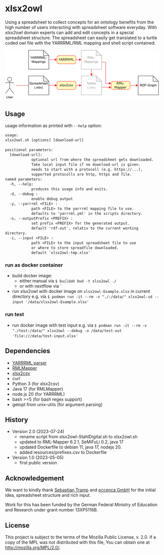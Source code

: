 # xlsx2owl

Using a spreadsheet to collect concepts for an ontology benefits from the high number of users interacting with spreadsheet software everyday.
With *xlsx2owl* domain experts can add and edit concepts in a special spreadsheet structure.
The spreadsheet can easily get translated to a turtle coded owl file with the YARRRML/RML mapping and shell script contained.

![conversion process](doc/xlsx2owl-overview.drawio.svg)


## Usage

usage information as printed with `--help` option:

```
usage:
xlsx2owl.sh [options] [download-url]

positional parameters:
  [download-url]:
            optional url from where the spreadsheet gets downloaded.
            Take local input file if no download-url is given.
            needs to start with a protocoll (e.g. https://...),
            supported protocolls are http, https and file.
named parameters:
  -h, --help:
            produces this usage info and exits.
  -d, --debug :
            enable debug output
  -y, --yarrrml <FILE> :
            path <FILE> to the yarrrml mapping file to use.
            defaults to 'yarrrml.yml' in the scripts directory.
  -o, --outputPrefix <PREFIX> :
            set prefix <PREFIX> for the generated output.
            default 'rdf-out', relativ to the current working directory.
  -i, --input <FILE> :
            path <FILE> to the input spreadsheet file to use
            or where to store spreadfile downloaded.
            default 'xlsx2owl-tmp.xlsx'
```

### run as docker container

* build docker image:
  * either manual via `$ buildah bud -t xlsx2owl ./`
  * or with nextflow via `
* run xlsx2owl with docker image on `xlsx2owl-Example.xlsx` in current directory e.g. via `$ podman run -it --rm -v "./:/data/" xlsx2owl-sd --input '/data/xlsx2owl-Example.xlsx'`

### run test

* run docker image with test input e.g. via `$ podman run -it --rm -v "./test:/data/" xlsx2owl --debug -o /data/test-out 'file:///data/test-input.xlsx'`


## Dependencies

* [YARRRML parser](https://github.com/RMLio/yarrrml-parser)
* [RMLMapper](https://github.com/RMLio/rmlmapper-java)
* [xlsx2csv](https://github.com/dilshod/xlsx2csv)
* curl
* Python 3 (for xlsx2csv)
* Java 17 (for RMLMapper)
* node.js 20 (for YARRRML)
* bash >=5 (for bash regex support)
* getopt from unix-utils (for argument parsing)


## History

* Version 2.0 (2023-07-24)
  * rename script from xlsx2owl-StahlDigital.sh to xlsx2owl.sh
  * updated to RML-Mapper 6.2.1, SeMiFuLi 0.2, java 17
  * updated Dockerfile to debian 11, java 17, nodejs 20.
  * added resources/prefixes.csv to Dockerfile
* Version 1.0 (2023-05-05)
  * first public version


## Acknowledgement

We want to kindly thank [Sebastian Tramp](https://github.com/seebi) and [eccenca GmbH](https://eccenca.com) for the initial idea, spreadsheet structure and rich input.

Work for this has been funded by the German Federal Ministry of Education and Research under grant number 13XP5116B.


## License

This project is subject to the terms of the Mozilla Public
License, v. 2.0. If a copy of the MPL was not distributed with this
file, You can obtain one at http://mozilla.org/MPL/2.0/.
